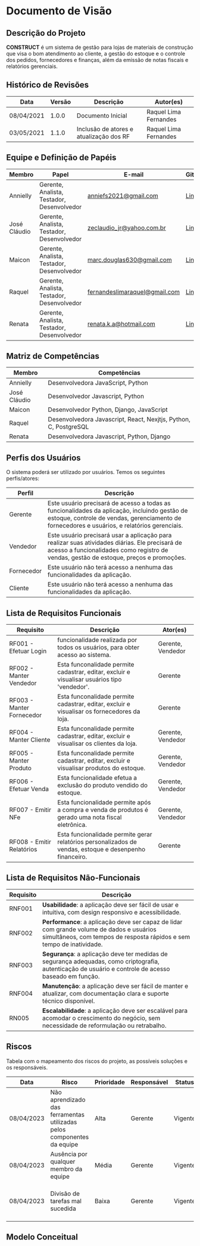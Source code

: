 # Documento de Visão

## Descrição do Projeto
**CONSTRUCT** é um sistema de gestão para lojas de materiais de construção que visa o bom atendimento ao cliente, a gestão do estoque e o controle dos pedidos, fornecedores e finanças, além da emissão de notas fiscais e relatórios gerenciais.

## Histórico de Revisões 

| Data       | Versão  | Descrição                                   | Autor(es)                |
| ---------- | ------- | ------------------------------------------- | ------------------------ |
| 08/04/2021 | 1.0.0   | Documento Inicial                           | Raquel Lima Fernandes    |
| 03/05/2021 | 1.1.0   | Inclusão de atores e atualização dos RF     | Raquel Lima Fernandes    |

## Equipe e Definição de Papéis

| Membro       | Papel                                      | E-mail                       | GitHub                                           |
| ------------ | ------------------------------------------ | ---------------------------- | ------------------------------------------------ |
| Annielly     | Gerente, Analista, Testador, Desenvolvedor | anniefs2021@gmail.com        |[Link](https://github.com/Anniellyfs)      |
| José Cláudio | Gerente, Analista, Testador, Desenvolvedor | zeclaudio_jr@yahoo.com.br    |[Link](https://github.com/ZeClaudio-Jr)    |
| Maicon       | Gerente, Analista, Testador, Desenvolvedor | marc.douglas630@gmail.com    |[Link](https://github.com/wanessabezerra)  |
| Raquel       | Gerente, Analista, Testador, Desenvolvedor | fernandeslimaraquel@gmail.com|[Link](https://github.com/fernandesraquel) |
| Renata       | Gerente, Analista, Testador, Desenvolvedor | renata.k.a@hotmail.com       |[Link](https://github.com/renatak12)       |



## Matriz de Competências

| Membro       | Competências                                                                                                      |
| ------------ | ----------------------------------------------------------------------------------------------------------------- |
| Annielly     | Desenvolvedora JavaScript, Python                                                                                 |
| José Cláudio | Desenvolvedor Javascript, Python                                                                                  |
| Maicon       | Desenvolvedor Python, Django, JavaScript                                                                          |
| Raquel       | Desenvolvedora Javascript, React, Nexjtjs, Python, C, PostgreSQL                                                  |  
| Renata       | Desenvolvedora Javascript, Python, Django                                                                         |

## Perfis dos Usuários

O sistema poderá ser utilizado por usuários. Temos os seguintes perfis/atores:

| Perfil        | Descrição                                                                                                                                                      |
| ------------- | -------------------------------------------------------------------------------------------------------------------------------------------------------------- |
| Gerente       | Este usuário precisará de acesso a todas as funcionalidades da aplicação, incluindo gestão de estoque, controle de vendas, gerenciamento de fornecedores e usuários, e relatórios gerenciais.                                  |
| Vendedor   | Este usuário precisará usar a aplicação para realizar suas atividades diárias. Ele precisará de acesso a funcionalidades como registro de vendas, gestão de estoque, preços e promoções. |
| Fornecedor  | Este usuário não terá acesso a nenhuma das funcionalidades da aplicação. |
| Cliente  | Este usuário não terá acesso a nenhuma das funcionalidades da aplicação. |

## Lista de Requisitos Funcionais

| Requisito                                      | Descrição                                                                   | Ator(es)     |
| ---------------------------------------------- | ---------------------------------------------------------------- | -------- |
| RF001 - Efetuar Login    | funcionalidade realizada por todos os usuários, para obter acesso ao sistema. | Gerente, Vendedor |
| RF002 - Manter Vendedor  | Esta funconalidade permite cadastrar, editar, excluir e visualisar usuários tipo 'vendedor'. | Gerente |
| RF003 - Manter Fornecedor | Esta funconalidade permite cadastrar, editar, excluir e visualisar os fornecedores da loja. | Gerente |
| RF004 - Manter Cliente | Esta funconalidade permite cadastrar, editar, excluir e visualisar os clientes da loja. | Gerente, Vendedor |
| RF005 - Manter Produto | Esta funconalidade permite cadastrar, editar, excluir e visualisar produtos do estoque. | Gerente, Vendedor |
| RF006 - Efetuar Venda | Esta funcionalidade efetua a exclusão do produto vendido do estoque. | Gerente, Vendedor |
| RF007 - Emitir NFe    | Esta funcionalidade permite após a compra e venda de produtos é gerado uma nota fiscal eletrônica. | Gerente, Vendedor |
| RF008 - Emitir Relatórios | Esta funcionalidade permite gerar relatórios personalizados de vendas, estoque e desenpenho financeiro. | Gerente |


## Lista de Requisitos Não-Funcionais

| Requisito                                    | Descrição                                                                                    |
| -------------------------------------------- | -------------------------------------------------------------------------------------------- |
| RNF001  |**Usabilidade**: a aplicação deve ser fácil de usar e intuitiva, com design responsivo e acessibilidade.                                       |
| RNF002  | **Performance**: a aplicação deve ser capaz de lidar com grande volume de dados e usuários simultâneos, com tempos de resposta rápidos e sem tempo de inatividade. |
| RNF003 | **Segurança**: a aplicação deve ter medidas de segurança adequadas, como criptografia, autenticação de usuário e controle de acesso baseado em função. |
| RNF004 | **Manutenção**: a aplicação deve ser fácil de manter e atualizar, com documentação clara e suporte técnico disponível. |
| RN005  | **Escalabilidade**: a aplicação deve ser escalável para acomodar o crescimento do negócio, sem necessidade de reformulação ou retrabalho. |

## Riscos

Tabela com o mapeamento dos riscos do projeto, as possíveis soluções e os responsáveis.

| Data       | Risco                                                                  | Prioridade | Responsável | Status  | Providência/Solução                                            |
| ---------- | ---------------------------------------------------------------------- | ---------- | ----------- | ------- | -------------------------------------------------------------- |
| 08/04/2023 | Não aprendizado das ferramentas utilizadas pelos componentes da equipe | Alta       | Gerente     | Vigente | Reforçar estudos sobre as ferramentas.                         |
| 08/04/2023 | Ausência por qualquer membro da equipe                                 | Média      | Gerente     | Vigente | Planejar o cronograma tendo em base a agenda dos membros.      |
| 08/04/2023 | Divisão de tarefas mal sucedida                                        | Baixa      | Gerente     | Vigente | Acompanhar de perto o desenvolvimento de cada membro da equipe |

## Modelo Conceitual 